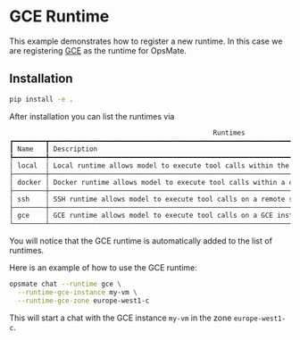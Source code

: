# GCE Runtime

This example demonstrates how to register a new runtime. In this case we are registering [GCE](https://cloud.google.com/compute) as the runtime for OpsMate.

## Installation

```bash
pip install -e .
```

After installation you can list the runtimes via

```bash
                                                   Runtimes
┏━━━━━━━━┳━━━━━━━━━━━━━━━━━━━━━━━━━━━━━━━━━━━━━━━━━━━━━━━━━━━━━━━━━━━━━━━━━━━━━━━━━━━━━━━━━━━━━━━━━━━━━━━━━━━━┓
┃ Name   ┃ Description                                                                                        ┃
┡━━━━━━━━╇━━━━━━━━━━━━━━━━━━━━━━━━━━━━━━━━━━━━━━━━━━━━━━━━━━━━━━━━━━━━━━━━━━━━━━━━━━━━━━━━━━━━━━━━━━━━━━━━━━━━┩
│ local  │ Local runtime allows model to execute tool calls within the same namespace as the opsmate process. │
├────────┼────────────────────────────────────────────────────────────────────────────────────────────────────┤
│ docker │ Docker runtime allows model to execute tool calls within a docker container.                       │
├────────┼────────────────────────────────────────────────────────────────────────────────────────────────────┤
│ ssh    │ SSH runtime allows model to execute tool calls on a remote server via SSH.                         │
├────────┼────────────────────────────────────────────────────────────────────────────────────────────────────┤
│ gce    │ GCE runtime allows model to execute tool calls on a GCE instance using gcloud compute ssh.         │
└────────┴────────────────────────────────────────────────────────────────────────────────────────────────────┘
```

You will notice that the GCE runtime is automatically added to the list of runtimes.

Here is an example of how to use the GCE runtime:

```bash
opsmate chat --runtime gce \
  --runtime-gce-instance my-vm \
  --runtime-gce-zone europe-west1-c
```

This will start a chat with the GCE instance `my-vm` in the zone `europe-west1-c`.

